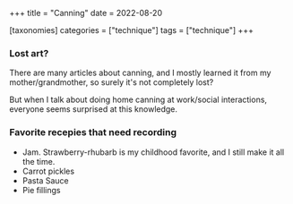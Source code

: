 +++
title = "Canning"
date = 2022-08-20

[taxonomies]
categories = ["technique"]
tags = ["technique"]
+++



### Lost art?

There are many articles about canning, and I mostly learned it from my mother/grandmother, so surely it's not completely lost?

But when I talk about doing home canning at work/social interactions, everyone seems surprised at this knowledge.

### Favorite recepies that need recording

- Jam. Strawberry-rhubarb is my childhood favorite, and I still make it all the time.
- Carrot pickles
- Pasta Sauce
- Pie fillings

